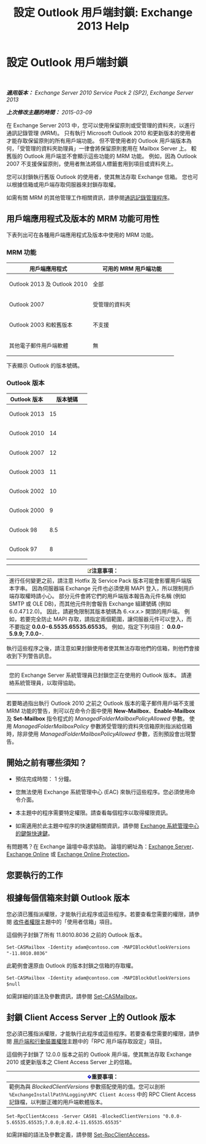 ﻿---
title: '設定 Outlook 用戶端封鎖: Exchange 2013 Help'
TOCTitle: 設定 Outlook 用戶端封鎖
ms:assetid: 3a579c83-8bc7-4adc-a25c-8eb6eed7220c
ms:mtpsurl: https://technet.microsoft.com/zh-tw/library/Dd335207(v=EXCHG.150)
ms:contentKeyID: 51409172
ms.date: 05/21/2018
mtps_version: v=EXCHG.150
ms.translationtype: MT
---

# 設定 Outlook 用戶端封鎖

 

_**適用版本：** Exchange Server 2010 Service Pack 2 (SP2), Exchange Server 2013_

_**上次修改主題的時間：** 2015-03-09_

在 Exchange Server 2013 中，您可以使用保留原則或受管理的資料夾，以進行通訊記錄管理 (MRM)。 只有執行 Microsoft Outlook 2010 和更新版本的使用者才能存取保留原則的所有用戶端功能。 但不管使用者的 Outlook 用戶端版本為何，「受管理的資料夾助理員」一律會將保留原則套用在 Mailbox Server 上。 較舊版的 Outlook 用戶端並不會顯示這些功能的 MRM 功能。 例如，因為 Outlook 2007 不支援保留原則，使用者無法將個人標籤套用到項目或資料夾上。

您可以封鎖執行舊版 Outlook 的使用者，使其無法存取 Exchange 信箱。 您也可以根據信箱或用戶端存取伺服器來封鎖存取權。

如需有關 MRM 的其他管理工作相關資訊，請參閱[通訊記錄管理程序](messaging-records-management-procedures-exchange-2013-help.md)。

## 用戶端應用程式及版本的 MRM 功能可用性

下表列出可在各種用戶端應用程式及版本中使用的 MRM 功能。

### MRM 功能

<table>
<colgroup>
<col style="width: 50%" />
<col style="width: 50%" />
</colgroup>
<thead>
<tr class="header">
<th>用戶端應用程式</th>
<th>可用的 MRM 用戶端功能</th>
</tr>
</thead>
<tbody>
<tr class="odd">
<td><p>Outlook 2013 及 Outlook 2010</p></td>
<td><p>全部</p></td>
</tr>
<tr class="even">
<td><p>Outlook 2007</p></td>
<td><p>受管理的資料夾</p></td>
</tr>
<tr class="odd">
<td><p>Outlook 2003 和較舊版本</p></td>
<td><p>不支援</p></td>
</tr>
<tr class="even">
<td><p>其他電子郵件用戶端軟體</p></td>
<td><p>無</p></td>
</tr>
</tbody>
</table>


下表顯示 Outlook 的版本號碼。

### Outlook 版本

<table>
<colgroup>
<col style="width: 50%" />
<col style="width: 50%" />
</colgroup>
<thead>
<tr class="header">
<th>Outlook 版本</th>
<th>版本號碼</th>
</tr>
</thead>
<tbody>
<tr class="odd">
<td><p>Outlook 2013</p></td>
<td><p>15</p></td>
</tr>
<tr class="even">
<td><p>Outlook 2010</p></td>
<td><p>14</p></td>
</tr>
<tr class="odd">
<td><p>Outlook 2007</p></td>
<td><p>12</p></td>
</tr>
<tr class="even">
<td><p>Outlook 2003</p></td>
<td><p>11</p></td>
</tr>
<tr class="odd">
<td><p>Outlook 2002</p></td>
<td><p>10</p></td>
</tr>
<tr class="even">
<td><p>Outlook 2000</p></td>
<td><p>9</p></td>
</tr>
<tr class="odd">
<td><p>Outlook 98</p></td>
<td><p>8.5</p></td>
</tr>
<tr class="even">
<td><p>Outlook 97</p></td>
<td><p>8</p></td>
</tr>
</tbody>
</table>


<table>
<thead>
<tr class="header">
<th><img src="images/Bb124558.note(EXCHG.150).gif" title="注意事項" alt="注意事項" />注意事項：</th>
</tr>
</thead>
<tbody>
<tr class="odd">
<td>進行任何變更之前，請注意 Hotfix 及 Service Pack 版本可能會影響用戶端版本字串。 因為伺服器端 Exchange 元件也必須使用 MAPI 登入，所以限制用戶端存取權時請小心。 部分元件會將它們的用戶端版本報告為元件名稱 (例如 SMTP 或 OLE DB)，而其他元件則會報告 Exchange 組建號碼 (例如 6.0.4712.0)。 因此，請避免限制其版本號碼為 6.&lt;<em>x</em>.<em>x</em>.&gt; 開頭的用戶端。 例如，若要完全防止 MAPI 存取，請指定兩個範圍，讓伺服器元件可以登入，而不要指定 <strong>0.0.0-6.5535.65535.65535</strong>。 例如，指定下列項目： <strong>0.0.0-5.9.9; 7.0.0-</strong>.</td>
</tr>
</tbody>
</table>


執行這些程序之後，請注意如果封鎖使用者使其無法存取他們的信箱，則他們會接收到下列警告訊息。


<table>
<colgroup>
<col style="width: 100%" />
</colgroup>
<tbody>
<tr class="odd">
<td><p>您的 Exchange Server 系統管理員已封鎖您正在使用的 Outlook 版本。 請連絡系統管理員，以取得協助。</p></td>
</tr>
</tbody>
</table>


若要略過指出執行 Outlook 2010 之前之 Outlook 版本的電子郵件用戶端不支援 MRM 功能的警告，則可以在命令介面中使用 **New-Mailbox**、**Enable-Mailbox** 及 **Set-Mailbox** 指令程式的 *ManagedFolderMailboxPolicyAllowed* 參數。 使用 *ManagedFolderMailboxPolicy* 參數將受管理的資料夾信箱原則指派給信箱時，除非使用 *ManagedFolderMailboxPolicyAllowed* 參數，否則預設會出現警告。

## 開始之前有哪些須知？

  - 預估完成時間： 1 分鐘。

  - 您無法使用 Exchange 系統管理中心 (EAC) 來執行這些程序。您必須使用命令介面。

  - 本主題中的程序需要特定權限。請查看每個程序以取得權限資訊。

  - 如需適用於此主題中程序的快速鍵相關資訊，請參閱 [Exchange 系統管理中心的鍵盤快速鍵](keyboard-shortcuts-in-the-exchange-admin-center-exchange-online-protection-help.md)。

有問題嗎？在 Exchange 論壇中尋求協助。 論壇的網址為：[Exchange Server](https://go.microsoft.com/fwlink/p/?linkid=60612)、 [Exchange Online](https://go.microsoft.com/fwlink/p/?linkid=267542) 或 [Exchange Online Protection](https://go.microsoft.com/fwlink/p/?linkid=285351)。

## 您要執行的工作

## 根據每個信箱來封鎖 Outlook 版本

您必須已獲指派權限，才能執行此程序或這些程序。若要查看您需要的權限，請參閱 [收件者權限](recipients-permissions-exchange-2013-help.md)主題中的「使用者信箱」項目。

這個例子封鎖了所有 11.8010.8036 之前的 Outlook 版本。

    Set-CASMailbox -Identity adam@contoso.com -MAPIBlockOutlookVersions "-11.8010.8036"

此範例會還原由 Outlook 的版本封鎖之信箱的存取權。

    Set-CASMailbox -Identity adam@contoso.com -MAPIBlockOutlookVersions $null

如需詳細的語法及參數資訊，請參閱 [Set-CASMailbox](https://technet.microsoft.com/zh-tw/library/bb125264\(v=exchg.150\))。

## 封鎖 Client Access Server 上的 Outlook 版本

您必須已獲指派權限，才能執行此程序或這些程序。若要查看您需要的權限，請參閱 [用戶端和行動裝置權限](clients-and-mobile-devices-permissions-exchange-2013-help.md)主題中的「RPC 用戶端存取設定」項目。

這個例子封鎖了 12.0.0 版本之前的 Outlook 用戶端，使其無法存取 Exchange 2010 或更新版本之 Client Access Server 上的信箱。

<table>
<thead>
<tr class="header">
<th><img src="images/Bb124558.important(EXCHG.150).gif" title="重要事項" alt="重要事項" />重要事項：</th>
</tr>
</thead>
<tbody>
<tr class="odd">
<td>範例為與 <em>BlockedClientVersions</em> 參數搭配使用的值。您可以剖析 <code>%ExchangeInstallPath%Logging\RPC Client Access</code> 中的 RPC Client Access 記錄檔，以判斷正確的用戶端軟體版本。</td>
</tr>
</tbody>
</table>


    Set-RpcClientAccess -Server CAS01 -BlockedClientVersions "0.0.0-5.65535.65535;7.0.0;8.02.4-11.65535.65535"

如需詳細的語法及參數定義，請參閱 [Set-RpcClientAccess](https://technet.microsoft.com/zh-tw/library/dd351072\(v=exchg.150\))。

